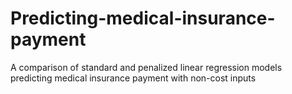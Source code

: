 # Predicting-medical-insurance-payment
A comparison of standard and penalized linear regression models predicting medical insurance payment with non-cost inputs
